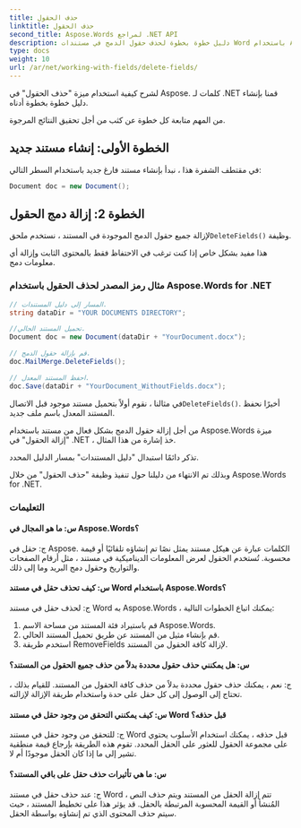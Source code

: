 ```yaml
---
title: حذف الحقول
linktitle: حذف الحقول
second_title: Aspose.Words لمراجع .NET API
description: دليل خطوة بخطوة لحذف حقول الدمج في مستندات Word باستخدام Aspose.Words for .NET.
type: docs
weight: 10
url: /ar/net/working-with-fields/delete-fields/
---
```


لشرح كيفية استخدام ميزة "حذف الحقول" في Aspose. كلمات لـ .NET قمنا بإنشاء دليل خطوة بخطوة أدناه. 

من المهم متابعة كل خطوة عن كثب من أجل تحقيق النتائج المرجوة. 

## الخطوة الأولى: إنشاء مستند جديد

في مقتطف الشفرة هذا ، نبدأ بإنشاء مستند فارغ جديد باستخدام السطر التالي: 

```csharp
Document doc = new Document();
```

## الخطوة 2: إزالة دمج الحقول

 لإزالة جميع حقول الدمج الموجودة في المستند ، نستخدم ملحق`DeleteFields()` وظيفة. 

هذا مفيد بشكل خاص إذا كنت ترغب في الاحتفاظ فقط بالمحتوى الثابت وإزالة أي معلومات دمج. 

### مثال رمز المصدر لحذف الحقول باستخدام Aspose.Words for .NET

```csharp
// المسار إلى دليل المستندات.
string dataDir = "YOUR DOCUMENTS DIRECTORY";

//تحميل المستند الحالي.
Document doc = new Document(dataDir + "YourDocument.docx");

// قم بإزالة حقول الدمج.
doc.MailMerge.DeleteFields();

// احفظ المستند المعدل.
doc.Save(dataDir + "YourDocument_WithoutFields.docx");
```

 في مثالنا ، نقوم أولاً بتحميل مستند موجود قبل الاتصال`DeleteFields()`. أخيرًا نحفظ المستند المعدل باسم ملف جديد. 

من أجل إزالة حقول الدمج بشكل فعال من مستند باستخدام Aspose.Words ميزة "إزالة الحقول" في .NET ، خذ إشارة من هذا المثال. 

تذكر دائمًا استبدال "دليل المستندات" بمسار الدليل المحدد. 

وبذلك تم الانتهاء من دليلنا حول تنفيذ وظيفة "حذف الحقول" من خلال Aspose.Words for .NET.

### التعليمات

#### س: ما هو المجال في Aspose.Words؟

ج: حقل في Aspose. الكلمات عبارة عن هيكل مستند يمثل نصًا تم إنشاؤه تلقائيًا أو قيمة محسوبة. تُستخدم الحقول لعرض المعلومات الديناميكية في مستند ، مثل أرقام الصفحات والتواريخ وحقول دمج البريد وما إلى ذلك.

#### س: كيف تحذف حقل في مستند Word باستخدام Aspose.Words؟

ج: لحذف حقل في مستند Word به Aspose.Words ، يمكنك اتباع الخطوات التالية:

1. قم باستيراد فئة المستند من مساحة الاسم Aspose.Words.
2. قم بإنشاء مثيل من المستند عن طريق تحميل المستند الحالي.
3. استخدم طريقة RemoveFields لإزالة كافة الحقول من المستند.

#### س: هل يمكنني حذف حقول محددة بدلاً من حذف جميع الحقول من المستند؟

ج: نعم ، يمكنك حذف حقول محددة بدلاً من حذف كافة الحقول من المستند. للقيام بذلك ، تحتاج إلى الوصول إلى كل حقل على حدة واستخدام طريقة الإزالة لإزالته.

#### س: كيف يمكنني التحقق من وجود حقل في مستند Word قبل حذفه؟

ج: للتحقق من وجود حقل في مستند Word قبل حذفه ، يمكنك استخدام الأسلوب يحتوي على مجموعة الحقول للعثور على الحقل المحدد. تقوم هذه الطريقة بإرجاع قيمة منطقية تشير إلى ما إذا كان الحقل موجودًا أم لا.

#### س: ما هي تأثيرات حذف حقل على باقي المستند؟

ج: عند حذف حقل في مستند Word ، تتم إزالة الحقل من المستند ويتم حذف النص المُنشأ أو القيمة المحسوبة المرتبطة بالحقل. قد يؤثر هذا على تخطيط المستند ، حيث سيتم حذف المحتوى الذي تم إنشاؤه بواسطة الحقل.